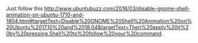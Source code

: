 Just follow this http://www.ubuntubuzz.com/2018/03/disable-gnome-shell-animation-on-ubuntu-1710-and-1804.html#targetText=Disable%20GNOME%20Shell%20Animation%20on%20Ubuntu%2017.10%20and%2018.04&targetText=Then%20apply%20it%20by%20pressing,Shell%20to%20follow%20your%20command.
